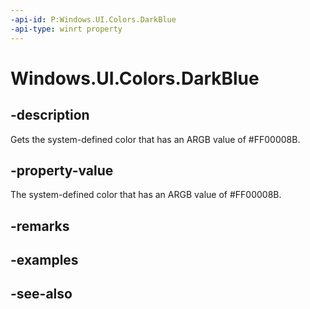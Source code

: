 ```yaml
---
-api-id: P:Windows.UI.Colors.DarkBlue
-api-type: winrt property
---
```


<!-- Property syntax
public Windows.UI.Color DarkBlue { get; }
-->

# Windows.UI.Colors.DarkBlue

## -description

Gets the system-defined color that has an ARGB value of #FF00008B.



## -property-value

The system-defined color that has an ARGB value of #FF00008B.

## -remarks

## -examples

## -see-also
